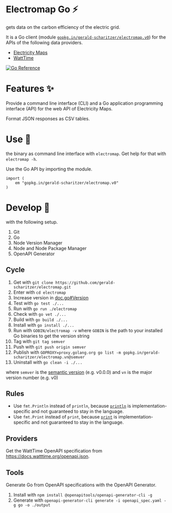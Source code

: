 # Electromap Go ⚡

gets data on the carbon efficiency of the electric grid.

It is a Go client (module [`gopkg.in/gerald-scharitzer/electromap.v0`](https://pkg.go.dev/gopkg.in/gerald-scharitzer/electromap.v0))
for the APIs of the following data providers.

- [Electricity Maps](https://static.electricitymaps.com/api/docs/index.html)
- [WattTime](https://docs.watttime.org/)

[![Go Reference](https://pkg.go.dev/badge/gopkg.in/gerald-scharitzer/electromap.v0.svg)](https://pkg.go.dev/gopkg.in/gerald-scharitzer/electromap.v0)

# Features ✨

Provide a command line interface (CLI) and a Go application programming interface (API) for the web API of Electricity Maps.

Format JSON responses as CSV tables.

# Use 🔌

the binary as command line interface with `electromap`. Get help for that with `electromap -h`.

Use the Go API by importing the module.

```
import (
    em "gopkg.in/gerald-scharitzer/electromap.v0"
)
```

# Develop 🚀

with the following setup.

1. Git
2. Go
3. Node Version Manager
4. Node and Node Package Manager
5. OpenAPI Generator

## Cycle

 1. Get with `git clone https://github.com/gerald-scharitzer/electromap.git`
 2. Enter with `cd electromap`
 3. Increase version in [doc.go#Version](doc.go#Version)
 4. Test with `go test ./...`
 5. Run with `go run ./electromap`
 6. Check with `go vet ./...`
 7. Build with `go build ./...`
 8. Install with `go install ./...`
 9. Run with `GOBIN/electromap -v` where `GOBIN` is the path to your installed Go binaries to get the version string
10. Tag with `git tag semver`
11. Push with `git push origin semver`
12. Publish with `GOPROXY=proxy.golang.org go list -m gopkg.in/gerald-scharitzer/electromap.vn@semver`
13. Uninstall with `go clean -i ./...`

where `semver` is the [semantic version](https://semver.org/spec/v2.0.0.html) (e.g. v0.0.0)
and `vn` is the major version number (e.g. v0)

## Rules

- Use `fmt.Println` instead of `println`, because [`println`](https://pkg.go.dev/builtin@go1.21.6#println)
is implementation-specific and not guaranteed to stay in the language.
- Use `fmt.Print` instead of `print`, because [`print`](https://pkg.go.dev/builtin@go1.21.6#print)
is implementation-specific and not guaranteed to stay in the language.

## Providers

Get the WattTime OpenAPI specification from https://docs.watttime.org/openapi.json.

## Tools

Generate Go from OpenAPI specifications with the OpenAPI Generator.

1. Install with `npm install @openapitools/openapi-generator-cli -g`
2. Generate with `openapi-generator-cli generate -i openapi_spec.yaml -g go -o ./output`
